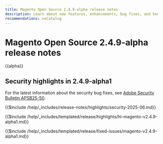 ```yaml
---
title: Magento Open Source 2.4.9-alpha release notes
description: Learn about new features, enhancements, bug fixes, and known issues in the 2.4.9-alpha Magento Open Source release.
recommendations: noCatalog
---
```


# Magento Open Source 2.4.9-alpha release notes

{{alpha}}

<!-- delete me -->

## Security highlights in 2.4.9-alpha1

For the latest information about the security bug fixes, see [Adobe Security Bulletin APSB25-50](https://helpx.adobe.com/security/products/magento/apsb25-50.html).

{{$include /help/_includes/release-notes/highlights/security-2025-06.md}}

<!-- Highlights in v2.4.9-alpha1 -->

{{$include /help/_includes/templated/release/highlights/hl-magento-v2.4.9-alpha1.md}}

<!-- Fixed issues in v2.4.9-alpha1 -->

{{$include /help/_includes/templated/release/fixed-issues/magento-v2.4.9-alpha1.md}}
